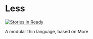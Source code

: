 # Less
[![Stories in Ready](https://badge.waffle.io/thin-languages/Less.svg?label=ready&title=Ready)](http://waffle.io/thin-languages/Less)

A modular thin language, based on More


